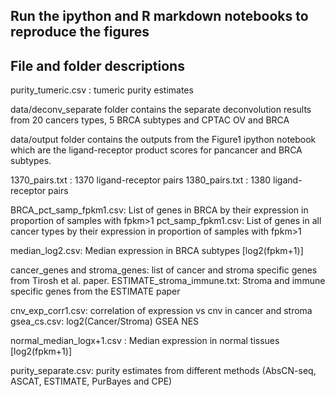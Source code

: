 ## Run the ipython and R markdown notebooks to reproduce the figures

## File and folder descriptions
purity_tumeric.csv : tumeric purity estimates

data/deconv_separate folder contains the separate deconvolution results from 20 cancers types, 5 BRCA subtypes and CPTAC OV and BRCA

data/output folder contains the outputs from the Figure1 ipython notebook which are the ligand-receptor product scores for pancancer and BRCA subtypes.

1370_pairs.txt : 1370 ligand-receptor pairs
1380_pairs.txt : 1380 ligand-receptor pairs

BRCA_pct_samp_fpkm1.csv: List of genes in BRCA by their expression in proportion of samples with fpkm>1
pct_samp_fpkm1.csv: List of genes in all cancer types by their expression in proportion of samples with fpkm>1

median_log2.csv: Median expression in BRCA subtypes [log2(fpkm+1)]

cancer_genes and stroma_genes: list of cancer and stroma specific genes from Tirosh et al. paper.
ESTIMATE_stroma_immune.txt: Stroma and immune specific genes from the ESTIMATE paper

cnv_exp_corr1.csv: correlation of expression vs cnv in cancer and stroma
gsea_cs.csv: log2(Cancer/Stroma) GSEA NES 

normal_median_logx+1.csv : Median expression in normal tissues [log2(fpkm+1)]

purity_separate.csv: purity estimates from different methods (AbsCN-seq, ASCAT, ESTIMATE, PurBayes and CPE)
